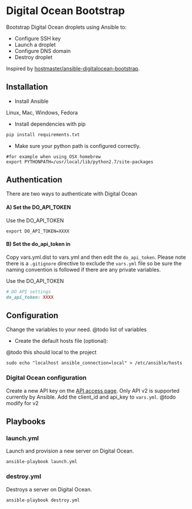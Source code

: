 Digital Ocean Bootstrap
=======================

Bootstrap Digital Ocean droplets using Ansible to:

* Configure SSH key
* Launch a droplet
* Configure DNS domain
* Destroy droplet

Inspired by [hostmaster/ansible-digitalocean-bootstrap](https://github.com/hostmaster/ansible-digitalocean-bootstrap).

## Installation

* Install Ansible

Linux, Mac, Windows, Fedora

* Install dependencies with pip

```python
pip install requirements.txt
```

* Make sure your python path is configured correctly.
```shell
#for example when using OSX homebrew
export PYTHONPATH=/usr/local/lib/python2.7/site-packages
```

## Authentication

There are two ways to authenticate with Digital Ocean

#### A) Set the DO_API_TOKEN

Use the DO_API_TOKEN
```shell
export DO_API_TOKEN=XXXX
```

#### B) Set the do_api_token in

Copy vars.yml.dist to vars.yml and then edit the `do_api_token`. Please note there is a `.gitignore` directive to exclude the `vars.yml` file so be sure the naming convention is followed if there are any private variables.

Use the DO_API_TOKEN
```ruby
# DO API settings
do_api_token: XXXX
```

## Configuration

Change the variables to your need. @todo list of variables

* Create the default hosts file (optional):

@todo this should local to the project
```shell
sudo echo "localhost ansible_connection=local" > /etc/ansible/hosts
```

### Digital Ocean configuration

Create a new API key on the [API access page](https://cloud.digitalocean.com/api_access).
Only API v2 is supported currently by Ansible.
Add the client_id and api_key to `vars.yml`. @todo modify for v2

## Playbooks

### launch.yml
Launch and provision a new server on Digital Ocean.

    ansible-playbook launch.yml

### destroy.yml
Destroys a server on Digital Ocean.

    ansible-playbook destroy.yml
